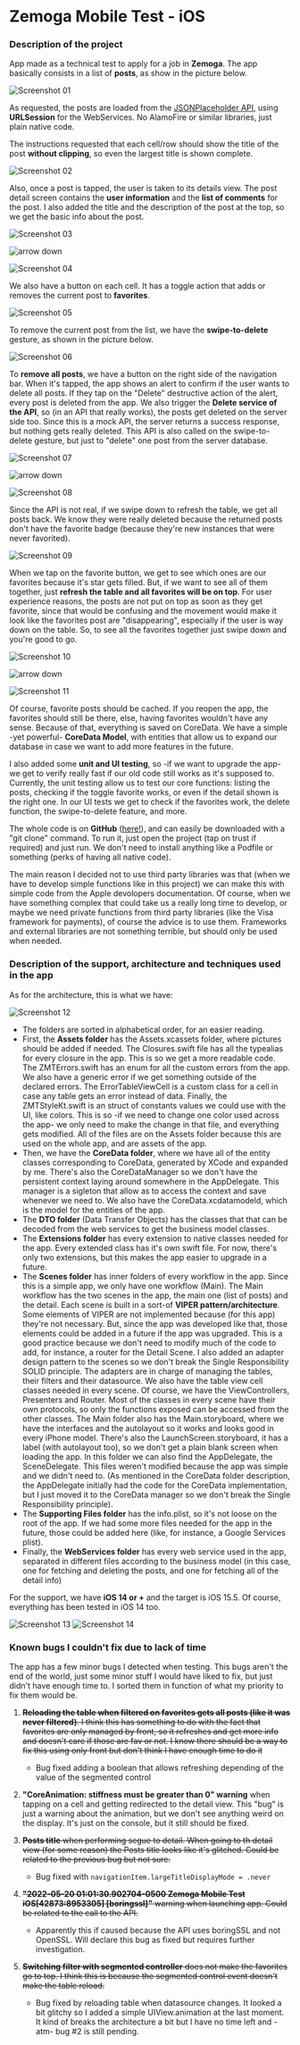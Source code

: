 # Zemoga Mobile Test - iOS

### Description of the project

App made as a technical test to apply for a job in **Zemoga**. The app basically consists in a list of **posts**, as show in the picture below.

![Screenshot 01](screenshots/screenshot_01.png)

As requested, the posts are loaded from the [JSONPlaceholder API](https://jsonplaceholder.typicode.com/), using **URLSession** for the WebServices. No AlamoFire or similar libraries, just plain native code. 

The instructions requested that each cell/row should show the title of the post **without clipping**, so even the largest title is shown complete.

![Screenshot 02](screenshots/screenshot_02.png)

Also, once a post is tapped, the user is taken to its details view. The post detail screen contains the **user information** and the **list of comments** for the post. I also added the title and the description of the post at the top, so we get the basic info about the post.

![Screenshot 03](screenshots/screenshot_03.png)

![arrow down](screenshots/arrow_down.webp)

![Screenshot 04](screenshots/screenshot_04.png)

We also have a button on each cell. It has a toggle action that adds or removes the current post to **favorites**.

![Screenshot 05](screenshots/screenshot_05.png)

To remove the current post from the list, we have the **swipe-to-delete** gesture, as shown in the picture below.

![Screenshot 06](screenshots/screenshot_06.png)

To **remove all posts**, we have a button on the right side of the navigation bar. When it's tapped, the app shows an alert to confirm if the user wants to delete all posts. If they tap on the "Delete" destructive action of the alert, every post is deleted from the app. We also trigger the **Delete service of the API**, so (in an API that really works), the posts get deleted on the server side too. Since this is a mock API, the server returns a success response, but nothing gets really deleted. This API is also called on the swipe-to-delete gesture, but just to "delete" one post from the server database.

![Screenshot 07](screenshots/screenshot_07.png)

![arrow down](screenshots/arrow_down.webp)

![Screenshot 08](screenshots/screenshot_08.png)

Since the API is not real, if we swipe down to refresh the table, we get all posts back. We know they were really deleted because the returned posts don't have the favorite badge (because they're new instances that were never favorited).

![Screenshot 09](screenshots/screenshot_09.png)

When we tap on the favorite button, we get to see which ones are our favorites because it's star gets filled. But, if we want to see all of them together, just **refresh the table and all favorites will be on top**. For user experience reasons, the posts are not put on top as soon as they get favorite, since that would be confusing and the movement would make it look like the favorites post are "disappearing", especially if the user is way down on the table. So, to see all the favorites together just swipe down and you're good to go.

![Screenshot 10](screenshots/screenshot_10.png)

![arrow down](screenshots/arrow_down.webp)

![Screenshot 11](screenshots/screenshot_11.png)

Of course, favorite posts should be cached. If you reopen the app, the favorites should still be there, else, having favorites wouldn't have any sense. Because of that, everything is saved on CoreData. We have a simple -yet powerful- **CoreData Model**, with entities that allow us to expand our database in case we want to add more features in the future.

I also added some **unit and UI testing**, so -if we want to upgrade the app- we get to verify really fast if our old code still works as it's supposed to. Currently, the unit testing allow us to test our core functions: listing the posts, checking if the toggle favorite works, or even if the detail shown is the right one. In our UI tests we get to check if the favorites work, the delete function, the swipe-to-delete feature, and more.

The whole code is on **GitHub** ([here!](https://github.com/dianaayalag/ZemogaMobileTestiOS.git)), and can easily be downloaded with a "git clone" command. To run it, just open the project (tap on trust if required) and just run. We don't need to install anything like a Podfile or something (perks of having all native code). 

The main reason I decided not to use third party libraries was that (when we have to develop simple functions like in this project) we can make this with simple code from the Apple devolopers documentation. Of course, when we have something complex that could take us a really long time to develop, or maybe we need private functions from third party libraries (like the Visa framework for payments), of course the advice is to use them. Frameworks and external libraries are not something terrible, but should only be used when needed.

### Description of the support, architecture and techniques used in the app

As for the architecture, this is what we have:

![Screenshot 12](screenshots/screenshot_12.png)

- The folders are sorted in alphabetical order, for an easier reading.
- First, the **Assets folder** has the Assets.xcassets folder, where pictures should be added if needed. The Closures.swift file has all the typealias for every closure in the app. This is so we get a more readable code. The ZMTErrors.swift has an enum for all the custom errors from the app. We also have a generic error if we get something outside of the declared errors. The ErrorTableViewCell is a custom class for a cell in case any table gets an error instead of data. Finally, the ZMTStyleKt.swift is an struct of constants values we could use with the UI, like colors. This is so -if we need to change one color used across the app- we only need to make the change in that file, and everything gets modified. All of the files are on the Assets folder because this are used on the whole app, and are assets of the app.
- Then, we have the **CoreData folder**, where we have all of the entity classes corresponding to CoreData, generated by XCode and expanded by me. There's also the CoreDataManager so we don't have the persistent context laying around somewhere in the AppDelegate. This manager is a sigleton that allow as to access the context and save whenever we need to. We also have the CoreData.xcdatamodeld, which is the model for the entities of the app.
- The **DTO folder** (Data Transfer Objects) has the classes that that can be decoded from the web services to get the business model classes.
- The **Extensions folder** has every extension to native classes needed for the app. Every extended class has it's own swift file. For now, there's only two extensions, but this makes the app easier to upgrade in a future.
- The **Scenes folder** has inner folders of every workflow in the app. Since this is a simple app, we only have one workflow (Main). The Main workflow has the two scenes in the app, the main one (list of posts) and the detail. Each scene is built in a sort-of **VIPER pattern/architecture**. Some elements of VIPER are not implemented because (for this app) they're not necessary. But, since the app was developed like that, those elements could be added in a future if the app was upgraded. This is a good practice because we don't need to modify much of the code to add, for instance, a router for the Detail Scene. I also added an adapter design pattern to the scenes so we don't break the Single Responsibility SOLID principle. The adapters are in charge of managing the tables, their filters and their datasource. We also have the table view cell classes needed in every scene. Of course, we have the ViewControllers, Presenters and Router. Most of the classes in every scene have their own protocols, so only the functions exposed can be accessed from the other classes. The Main folder also has the Main.storyboard, where we have the interfaces and the autolayout so it works and looks good in every iPhone model. There's also the LaunchScreen.storyboard, it has a label (with autolayout too), so we don't get a plain blank screen when loading the app. In this folder we can also find the AppDelegate, the SceneDelegate. This files weren't modified because the app was simple and we didn't need to. (As mentioned in the CoreData folder description, the AppDelegate initially had the code for the CoreData implementation, but I just moved it to the CoreData manager so we don't break the Single Responsibility principle).
- The **Supporting Files folder** has the info.plist, so it's not loose on the root of the app. If we had some more files needed for the app in the future, those could be added here (like, for instance, a Google Services plist).
- Finally, the **WebServices folder** has every web service used in the app, separated in different files according to the business model (in this case, one for fetching and deleting the posts, and one for fetching all of the detail info)

For the support, we have **iOS 14 or +** and the target is iOS 15.5. Of course, everything has been tested in iOS 14 too.

![Screenshot 13](screenshots/screenshot_13.png)
![Screenshot 14](screenshots/screenshot_14.png)

### Known bugs I couldn't fix due to lack of time 

The app has a few minor bugs I detected when testing. This bugs aren't the end of the world, just some minor stuff I would have liked to fix, but just didn't have enough time to. I sorted them in function of what my priority to fix them would be. 

1. ~~**Reloading the table when filtered on favorites gets all posts (like it was never filtered)**. I think this has something to do with the fact that favorites are only managed by front, so it refreshes and get more info and doesn't care if those are fav or not. I know there should be a way to fix this using only front but don't think I have enough time to do it~~
    - Bug fixed adding a boolean that allows refreshing depending of the value of the segmented control

2. **"CoreAnimation: stiffness must be greater than 0" warning** when tapping on a cell and getting redirected to the detail view. This "bug" is just a warning about the animation, but we don't see anything weird on the display. It's just on the console, but it still should be fixed.

3. ~~**Posts title** when performing segue to detail. When going to th detail view (for some reason) the Posts title looks like it's glitched. Could be related to the previous bug but not sure.~~ 
    - Bug fixed with `navigationItem.largeTitleDisplayMode = .never`

4. ~~**"2022-05-20 01:01:30.902704-0500 Zemoga Mobile Test iOS[42873:8953305] [boringssl]"** warning when launching app. Could be related to the call to the API.~~ 
    - Apparently this if caused because the API uses boringSSL and not OpenSSL.  Will declare this bug as fixed but requires further investigation.

5. ~~**Switching filter with segmented controller** does not make the favorites go to top. I think this is because the segmented control event doesn't make the table reload.~~
    - Bug fixed by reloading table when datasource changes. It looked a bit glitchy so I added a simple UIView.animation at the last moment. It kind of breaks the architecture a bit but I have no time left and -atm- bug #2 is still pending.